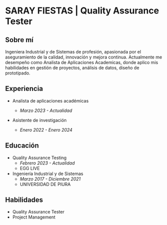 # SARAY FIESTAS | Quality Assurance Tester
## Sobre mí
Ingeniera Industrial y de Sistemas de profesión, apasionada por el aseguramiento de la calidad, innovación y mejora continua. Actualmente me desempeño como Analista de Aplicaciones Academicas, donde aplico mis habilidades en gestión de proyectos, análisis de datos, diseño de prototipado.
## Experiencia
+ Analista de aplicaciones académicas 
    * *Marzo 2023 - Actualidad*


+ Asistente de investigación
    * *Enero 2022 - Enero 2024*
## Educación
+ Quality Assurance Testing
    * *Febrero 2023 - Actualidad*
    * EGG LIVE
+ Ingeniería Industrial y de Sistemas
    * *Marzo 2017 - Diciembre 2021*
    * UNIVERSIDAD DE PIURA

## Habilidades 
+ Quality Assurance Tester
+ Project Management
